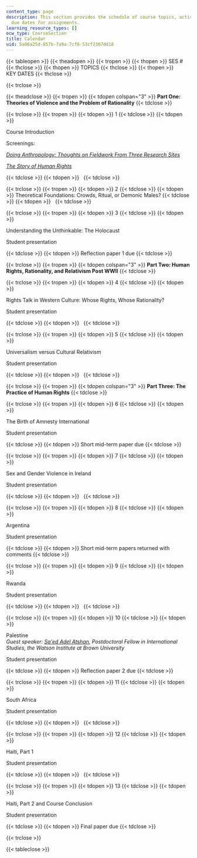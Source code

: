 ```yaml
---
content_type: page
description: This section provides the schedule of course topics, activities, and
  due dates for assignments.
learning_resource_types: []
ocw_type: CourseSection
title: Calendar
uid: 5a06a25d-857b-7a9a-7cf8-53cf2307dd18
---
```


{{< tableopen >}}
{{< theadopen >}}
{{< tropen >}}
{{< thopen >}}
SES #
{{< thclose >}}
{{< thopen >}}
TOPICS
{{< thclose >}}
{{< thopen >}}
KEY DATES
{{< thclose >}}

{{< trclose >}}

{{< theadclose >}}
{{< tropen >}}
{{< tdopen colspan="3" >}}
**Part One: Theories of Violence and the Problem of Rationality**
{{< tdclose >}}

{{< trclose >}}
{{< tropen >}}
{{< tdopen >}}
1
{{< tdclose >}}
{{< tdopen >}}


Course Introduction

Screenings:

[_Doing Anthropology: Thoughts on Fieldwork From Three Research Sites_](http://video.mit.edu/watch/doing-anthropology-2651/)

[_The Story of Human Rights_](http://www.youthforhumanrights.org/what-are-human-rights.html)


{{< tdclose >}}
{{< tdopen >}}
 
{{< tdclose >}}

{{< trclose >}}
{{< tropen >}}
{{< tdopen >}}
2
{{< tdclose >}}
{{< tdopen >}}
Theoretical Foundations: Crowds, Ritual, or Demonic Males?
{{< tdclose >}}
{{< tdopen >}}
 
{{< tdclose >}}

{{< trclose >}}
{{< tropen >}}
{{< tdopen >}}
3
{{< tdclose >}}
{{< tdopen >}}


Understanding the Unthinkable: The Holocaust

Student presentation


{{< tdclose >}}
{{< tdopen >}}
Reflection paper 1 due
{{< tdclose >}}

{{< trclose >}}
{{< tropen >}}
{{< tdopen colspan="3" >}}
**Part Two: Human Rights, Rationality, and Relativism Post WWII**
{{< tdclose >}}

{{< trclose >}}
{{< tropen >}}
{{< tdopen >}}
4
{{< tdclose >}}
{{< tdopen >}}


Rights Talk in Western Culture: Whose Rights, Whose Rationality?

Student presentation


{{< tdclose >}}
{{< tdopen >}}
 
{{< tdclose >}}

{{< trclose >}}
{{< tropen >}}
{{< tdopen >}}
5
{{< tdclose >}}
{{< tdopen >}}


Universalism versus Cultural Relativism

Student presentation


{{< tdclose >}}
{{< tdopen >}}
 
{{< tdclose >}}

{{< trclose >}}
{{< tropen >}}
{{< tdopen colspan="3" >}}
**Part Three: The Practice of Human Rights**
{{< tdclose >}}

{{< trclose >}}
{{< tropen >}}
{{< tdopen >}}
6
{{< tdclose >}}
{{< tdopen >}}


The Birth of Amnesty International

Student presentation


{{< tdclose >}}
{{< tdopen >}}
Short mid-term paper due
{{< tdclose >}}

{{< trclose >}}
{{< tropen >}}
{{< tdopen >}}
7
{{< tdclose >}}
{{< tdopen >}}


Sex and Gender Violence in Ireland

Student presentation


{{< tdclose >}}
{{< tdopen >}}
 
{{< tdclose >}}

{{< trclose >}}
{{< tropen >}}
{{< tdopen >}}
8
{{< tdclose >}}
{{< tdopen >}}


Argentina

Student presentation


{{< tdclose >}}
{{< tdopen >}}
Short mid-term papers returned with comments
{{< tdclose >}}

{{< trclose >}}
{{< tropen >}}
{{< tdopen >}}
9
{{< tdclose >}}
{{< tdopen >}}


Rwanda

Student presentation


{{< tdclose >}}
{{< tdopen >}}
 
{{< tdclose >}}

{{< trclose >}}
{{< tropen >}}
{{< tdopen >}}
10
{{< tdclose >}}
{{< tdopen >}}


Palestine  
_Guest speaker:_ [_Sa'ed Adel Atshan_](http://watson.brown.edu/news/explore/2014/atshan)_, Postdoctoral Fellow in International Studies, the Watson Institute at Brown University_

Student presentation


{{< tdclose >}}
{{< tdopen >}}
Reflection paper 2 due
{{< tdclose >}}

{{< trclose >}}
{{< tropen >}}
{{< tdopen >}}
11
{{< tdclose >}}
{{< tdopen >}}


South Africa

Student presentation


{{< tdclose >}}
{{< tdopen >}}
 
{{< tdclose >}}

{{< trclose >}}
{{< tropen >}}
{{< tdopen >}}
12
{{< tdclose >}}
{{< tdopen >}}


Haiti, Part 1

Student presentation


{{< tdclose >}}
{{< tdopen >}}
 
{{< tdclose >}}

{{< trclose >}}
{{< tropen >}}
{{< tdopen >}}
13
{{< tdclose >}}
{{< tdopen >}}


Haiti, Part 2 and Course Conclusion

Student presentation


{{< tdclose >}}
{{< tdopen >}}
Final paper due
{{< tdclose >}}

{{< trclose >}}

{{< tableclose >}}
